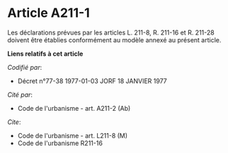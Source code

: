 # Article A211-1

Les déclarations prévues par les articles L. 211-8, R. 211-16 et R. 211-28 doivent être établies conformément au modèle
annexé au présent article.

**Liens relatifs à cet article**

_Codifié par_:

  - Décret n°77-38 1977-01-03 JORF 18 JANVIER 1977

_Cité par_:

  - Code de l'urbanisme - art. A211-2 (Ab)

_Cite_:

  - Code de l'urbanisme - art. L211-8 (M)
  - Code de l'urbanisme R211-16
